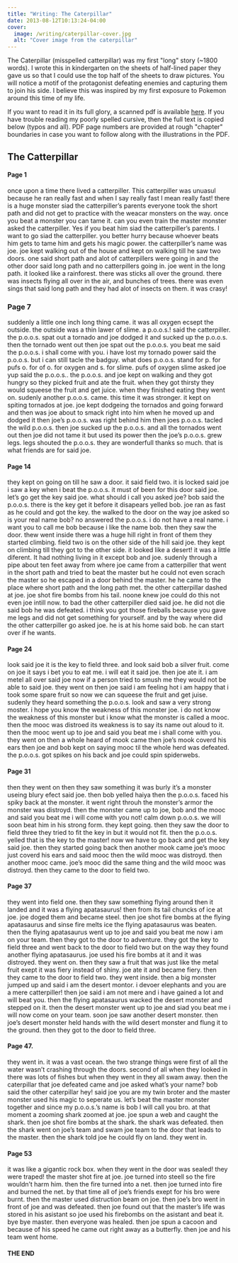 ```yaml
---
title: "Writing: The Caterpillar"
date: 2013-08-12T10:13:24-04:00
cover:
  image: /writing/caterpillar-cover.jpg
  alt: "Cover image from the caterpillar"
---
```


The Caterpillar (misspelled catterpillar) was my first "long" story (~1800 words). I wrote this in kindergarten on the sheets of half-lined paper they gave us so that I could use the top half of the sheets to draw pictures. You will notice a motif of the protagonist defeating enemies and capturing them to join his side. I believe this was inspired by my first exposure to Pokemon around this time of my life.

If you want to read it in its full glory, a scanned pdf is available [here](/writing/the-caterpillar.pdf). If you have trouble reading my poorly spelled cursive, then the full text is copied below (typos and all). PDF page numbers are provided at rough "chapter" boundaries in case you want to follow along with the illustrations in the PDF.

## The Catterpillar

#### Page 1

once upon a time there lived a catterpiller. This catterpiller was unuasul because he ran really fast and when I say really fast I mean really fast! there is a huge monster siad the catterpiller’s parents everyone took the short path and did not get to practice with the weacar monsters on the way. once you beat a monster you can tame it. can you even train the master monster asked the catterpiller. Yes if you beat him siad the catterpiller’s parents. I want to go siad the catterpiller. you better hurry because whoever beats him gets to tame him and gets his magic power. the catterpiller’s name was joe. joe kept walking out of the house and kept on walking till he saw two doors. one said short path and alot of catterpillers were going in and the other door said long path and no catterpillers going in. joe went in the long path. it looked like a rainforest. there was sticks all over the ground. there was insects flying all over in the air, and bunches of trees. there was even sings that said long path and they had alot of insects on them. it was crasy!

### Page 7

suddenly a little one inch long thing came. it was all oxygen ecsept the outside. the outside was a thin lawer of slime. a p.o.o.s.! said the catterpiller. the p.o.o.s. spat out a tornado and joe dodged it and sucked up the p.o.o.s. then the tornado went out then joe spat out the p.o.o.s. you beat me said the p.o.o.s. i shall come with you. i have lost my tornado power said the p.o.o.s. but i can still tacle the badguy. what does p.o.o.s. stand for p. for pufs o. for of o. for oxygen and s. for slime. pufs of oxygen slime asked joe yup said the p.o.o.s.. the p.o.o.s. and joe kept on walking and they got hungry so they picked fruit and ate the fruit. when they got thirsty they would squeese the fruit and get juice. when they finished eating they went on. sudenly another p.o.o.s. came. this time it was stronger. it kept on spiting tornados at joe. joe kept dodgeing the tornados and going forward and then was joe about to smack right into him when he moved up and dodged it then joe’s p.o.o.s. was right behind him then joes p.o.o.s. tacled the wild p.o.o.s. then joe sucked up the p.o.o.s. and all the tornados went out then joe did not tame it but used its power then the joe’s p.o.o.s. grew legs. legs shouted the p.o.o.s. they are wonderfull thanks so much. that is what friends are for said joe. 

#### Page 14

they kept on going on till he saw a door. it said field two. it is locked said joe i saw a key when i beat the p.o.o.s. it must of been for this door said joe. let’s go get the key said joe. what should i call you asked joe? bob said the p.o.o.s. there is the key get it before it disapears yelled bob. joe ran as fast as he could and got the key. the walked to the door on the way joe asked so is your real name bob? no answered the p.o.o.s. i do not have a real name. i want you to call me bob because i like the name bob. then they saw the door. thew went inside there was a huge hill right in front of them they started climbing. field two is on the other side of the hill said joe. they kept on climbing till they got to the other side. it looked like a desert! it was a little diferent. It had nothing living in it except bob and joe. sudenly through a pipe about ten feet away from where joe came from a catterpiller that went in the short path and tried to beat the master but he could not even scrach the master so he escaped in a door behind the master. he he came to the place where short path and the long path met. the other catterpillar dashed at joe. joe shot fire bombs from his tail. noone knew joe could do this not even joe intill now. to bad the other catterpiller died said joe. he did not die said bob he was defeated. i think you got those fireballs because you gave me legs and did not get something for yourself. and by the way where did the other catterpiller go asked joe. he is at his home said bob. he can start over if he wants.

#### Page 24

look said joe it is the key to field three. and look said bob a silver fruit. come on joe it says i bet you to eat me. i will eat it said joe. then joe ate it. i am metel all over said joe now if a person tried to smush me they would not be able to said joe. they went on then joe said i am feeling hot i am happy that i took some spare fruit so now we can squeese the fruit and get juise. sudenly they heard something the p.o.o.s. look and saw a very strong moster. i hope you know the weakness of this monster joe. i do not know the weakness of this monster but i know what the monster is called a mooc. then the mooc was distroed its weakness is to say its name out aloud to it. then the mooc went up to joe and said you beat me i shall come with you. they went on then a whole heard of mook came then joe’s mook coverd his ears then joe and bob kept on saying mooc til the whole herd was defeated. the p.o.o.s. got spikes on his back and joe could spin spiderwebs.

#### Page 31

then they went on then they saw something it was burly it’s a monster useing blury efect said joe. then bob yelled haiya then the p.o.o.s. faced his spiky back at the monster. it went right throuh the monster’s armor the monster was distroyd. then the monster came up to joe, bob and the mooc and said you beat me i will come with you not! calm down p.o.o.s. we will soon beat him in his strong form. they kept going. then they saw the door to field three they tried to fit the key in but it would not fit. then the p.o.o.s. yelled that is the key to the master! now we have to go back and get the key said joe. then they started going back then another mook came joe’s mooc just coverd his ears and said mooc then the wild mooc was distroyd. then another mooc came. joe’s mooc did the same thing and the wild mooc was distroyd. then they came to the door to field two. 

#### Page 37

they went into field one. then they saw something flying around then it landed and it was a flying apatasaurus! then from its tail chuncks of ice at joe. joe doged them and became steel. then joe shot fire bombs at the flying apatasaurus and sinse fire melts ice the flying apatasaurus was beaten. then the flying apatasaurus went up to joe and said you beat me now i am on your team. then they got to the door to adventure. they got the key to field three and went back to the door to field two but on the way they found another flying apatasaurus. joe used his fire bombs at it and it was distroyed. they went on. then they saw a fruit that was just like the metal fruit exept it was fiery instead of shiny. joe ate it and became fiery. then they came to the door to field two. they went inside. then a big monster jumped up and said i am the desert montor. i devoer elephants and you are a mere catterpiller! then joe said i am not mere and i have gained a lot and will beat you. then the flying apatasaurus wacked the desert monster and stepped on it. then the desert monster went up to joe and siad you beat me i will now come on your team. soon joe saw another desert monster. then joe’s desert monster held hands with the wild desert monster and flung it to the ground. then they got to the door to field three. 

#### Page 47. 

they went in. it was a vast ocean. the two strange things were first of all the water wasn’t crashing through the doors. second of all when they looked in there was lots of fishes but when they went in they all swam away. then the caterpillar that joe defeated came and joe asked what’s your name? bob said the other caterpillar hey! said joe you are my twin broter and the master monster used his magic to seperate us. let’s beat the master monster together and since my p.o.o.s.’s name is bob I will call you bro. at that moment a zooming shark zoomed at joe. joe spun a web and caught the shark. then joe shot fire bombs at the shark. the shark was defeated. then the shark went on joe’s team and swam joe team to the door that leads to the master. then the shark told joe he could fly on land. they went in.

#### Page 53

it was like a gigantic rock box. when they went in the door was sealed! they were traped! the master shot fire at joe. joe turned into steell so the fire wouldn’t harm him. then the fire turned into a net. then joe turned into fire and burned the net. by that time all of joe’s friends exept for his bro were burnt. then the master used distruction beam on joe. then joe’s bro went in front of joe and was defeated. then joe found out that the master’s life was stored in his asistant so joe used his firebombs on the asistant and beat it. bye bye master. then everyone was healed. then joe spun a cacoon and because of his speed he came out right away as a butterfly. then joe and his team went home. 

#### THE END
